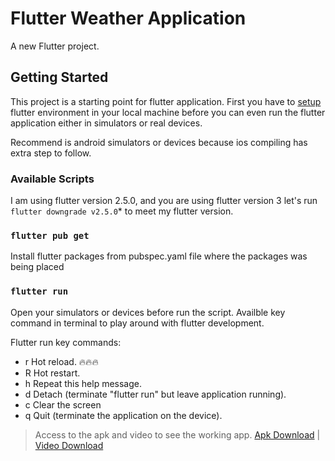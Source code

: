 # Flutter Weather Application 

A new Flutter project.

## Getting Started

This project is a starting point for flutter application. First you have to [setup](https://flutter.dev/docs/get-started/install) flutter environment in your local machine before you can even run the flutter application either in simulators or real devices.

Recommend is android simulators or devices because ios compiling has extra step to follow.

### Available Scripts

I am using flutter version 2.5.0, and you are using flutter version 3 let's run `flutter downgrade v2.5.0`* to meet my flutter version.

### `flutter pub get`

Install flutter packages from pubspec.yaml file where the packages was being placed

### `flutter run`

Open your simulators or devices before run the script. Availble key command in terminal to play around with flutter development.

Flutter run key commands: 
* r Hot reload. 🔥🔥🔥
* R Hot restart.
* h Repeat this help message.
* d Detach (terminate "flutter run" but leave application running).
* c Clear the screen
* q Quit (terminate the application on the device).

>Access to the apk and video to see the working app. 
[Apk Download](https://drive.google.com/file/d/1gWNZkA63DARKJ4eW1tUZ6LnYgsQuldO3/view?usp=sharing) | [Video Download](https://drive.google.com/file/d/1W3kqSBcPb6Zpxr-airYcM4OSJaUZuJwU/view?usp=sharing)

